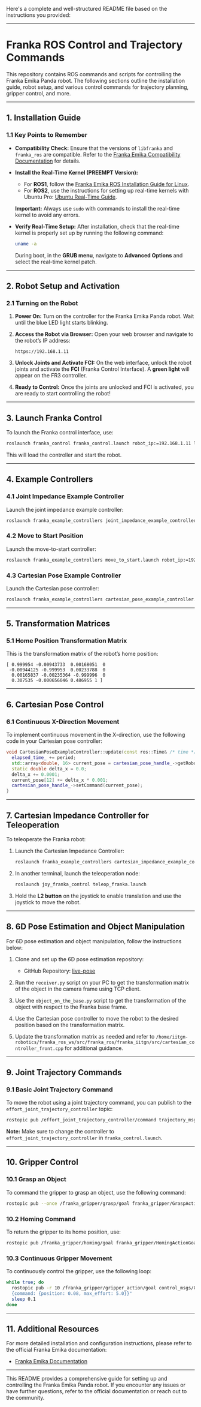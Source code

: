 Here's a complete and well-structured README file based on the instructions you provided:

---

# Franka ROS Control and Trajectory Commands

This repository contains ROS commands and scripts for controlling the Franka Emika Panda robot. The following sections outline the installation guide, robot setup, and various control commands for trajectory planning, gripper control, and more.

---

## 1. Installation Guide

### 1.1 Key Points to Remember

- **Compatibility Check:** Ensure that the versions of `libfranka` and `franka_ros` are compatible. Refer to the [Franka Emika Compatibility Documentation](https://frankaemika.github.io/docs/compatibility.html) for details.

- **Install the Real-Time Kernel (PREEMPT Version):**
  - For **ROS1**, follow the [Franka Emika ROS Installation Guide for Linux](https://frankaemika.github.io/docs/installation_linux.html#setting-up-the-real-time-kernel).
  - For **ROS2**, use the instructions for setting up real-time kernels with Ubuntu Pro: [Ubuntu Real-Time Guide](https://ubuntu.com/real-time).
  
  **Important:** Always use `sudo` with commands to install the real-time kernel to avoid any errors.

- **Verify Real-Time Setup:** After installation, check that the real-time kernel is properly set up by running the following command:
  
  ```bash
  uname -a
  ```

  During boot, in the **GRUB menu**, navigate to **Advanced Options** and select the real-time kernel patch.

---

## 2. Robot Setup and Activation

### 2.1 Turning on the Robot

1. **Power On:** Turn on the controller for the Franka Emika Panda robot. Wait until the blue LED light starts blinking.
  
2. **Access the Robot via Browser:** Open your web browser and navigate to the robot’s IP address:

   ```
   https://192.168.1.11
   ```

3. **Unlock Joints and Activate FCI:** On the web interface, unlock the robot joints and activate the **FCI** (Franka Control Interface). A **green light** will appear on the FR3 controller.

4. **Ready to Control:** Once the joints are unlocked and FCI is activated, you are ready to start controlling the robot!

---

## 3. Launch Franka Control

To launch the Franka control interface, use:

```bash
roslaunch franka_control franka_control.launch robot_ip:=192.168.1.11 load_gripper:=true robot:=fr3
```

This will load the controller and start the robot.

---

## 4. Example Controllers

### 4.1 Joint Impedance Example Controller

Launch the joint impedance example controller:

```bash
roslaunch franka_example_controllers joint_impedance_example_controller.launch robot_ip:=192.168.1.11 load_gripper:=true robot:=fr3
```

### 4.2 Move to Start Position

Launch the move-to-start controller:

```bash
roslaunch franka_example_controllers move_to_start.launch robot_ip:=192.168.1.11 load_gripper:=true robot:=fr3
```

### 4.3 Cartesian Pose Example Controller

Launch the Cartesian pose controller:

```bash
roslaunch franka_example_controllers cartesian_pose_example_controller.launch robot_ip:=192.168.1.11 load_gripper:=true robot:=fr3
```

---

## 5. Transformation Matrices

### 5.1 Home Position Transformation Matrix

This is the transformation matrix of the robot’s home position:

```
[ 0.999954 -0.00943733  0.00168051  0
 -0.00944125 -0.999953  0.00233788  0
  0.00165837 -0.00235364 -0.999996  0
  0.307535 -0.000656046 0.486955 1 ]
```

---

## 6. Cartesian Pose Control

### 6.1 Continuous X-Direction Movement

To implement continuous movement in the X-direction, use the following code in your Cartesian pose controller:

```cpp
void CartesianPoseExampleController::update(const ros::Time& /* time */, const ros::Duration& period) {
  elapsed_time_ += period;
  std::array<double, 16> current_pose = cartesian_pose_handle_->getRobotState().O_T_EE_d;
  static double delta_x = 0.0;
  delta_x += 0.0001;
  current_pose[12] += delta_x * 0.001;
  cartesian_pose_handle_->setCommand(current_pose);
}
```

---

## 7. Cartesian Impedance Controller for Teleoperation

To teleoperate the Franka robot:

1. Launch the Cartesian Impedance Controller:

   ```bash
   roslaunch franka_example_controllers cartesian_impedance_example_controller.launch robot_ip:=192.168.1.11 load_gripper:=true robot:=fr3
   ```

2. In another terminal, launch the teleoperation node:

   ```bash
   roslaunch joy_franka_control teleop_franka.launch
   ```

3. Hold the **L2 button** on the joystick to enable translation and use the joystick to move the robot.

---

## 8. 6D Pose Estimation and Object Manipulation

For 6D pose estimation and object manipulation, follow the instructions below:

1. Clone and set up the 6D pose estimation repository:
   - GitHub Repository: [live-pose](https://github.com/Kaivalya192/live-pose)

2. Run the `receiver.py` script on your PC to get the transformation matrix of the object in the camera frame using TCP client.

3. Use the `object_on_the_base.py` script to get the transformation of the object with respect to the Franka base frame.

4. Use the Cartesian pose controller to move the robot to the desired position based on the transformation matrix.

5. Update the transformation matrix as needed and refer to `/home/iitgn-robotics/franka_ros_ws/src/franka_ros/franka_iitgn/src/cartesian_controller_front.cpp` for additional guidance.

---

## 9. Joint Trajectory Commands

### 9.1 Basic Joint Trajectory Command

To move the robot using a joint trajectory command, you can publish to the `effort_joint_trajectory_controller` topic:

```bash
rostopic pub /effort_joint_trajectory_controller/command trajectory_msgs/JointTrajectory "..."
```

**Note:** Make sure to change the controller to `effort_joint_trajectory_controller` in `franka_control.launch`.

---

## 10. Gripper Control

### 10.1 Grasp an Object

To command the gripper to grasp an object, use the following command:

```bash
rostopic pub --once /franka_gripper/grasp/goal franka_gripper/GraspActionGoal "goal: {width: 0.05, epsilon:{inner: 0.005, outer: 0.005 }, speed: 0.1, force: 5.0}"
```

### 10.2 Homing Command

To return the gripper to its home position, use:

```bash
rostopic pub /franka_gripper/homing/goal franka_gripper/HomingActionGoal "{}"
```

### 10.3 Continuous Gripper Movement

To continuously control the gripper, use the following loop:

```bash
while true; do
  rostopic pub -r 10 /franka_gripper/gripper_action/goal control_msgs/GripperCommandActionGoal "
  {command: {position: 0.08, max_effort: 5.0}}"
  sleep 0.1
done
```

---

## 11. Additional Resources

For more detailed installation and configuration instructions, please refer to the official Franka Emika documentation:

- [Franka Emika Documentation](https://frankaemika.github.io/docs/)

--- 

This README provides a comprehensive guide for setting up and controlling the Franka Emika Panda robot. If you encounter any issues or have further questions, refer to the official documentation or reach out to the community.

